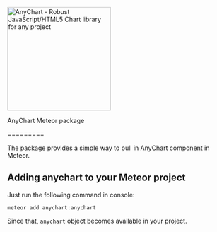 [<img src="https://cdn.anychart.com/images/logo-transparent-segoe.png?2" width="234px" alt="AnyChart - Robust JavaScript/HTML5 Chart library for any project">](http://www.anychart.com)

AnyChart Meteor package

=========

The package provides a simple way to pull in AnyChart component in Meteor.

## Adding anychart to your Meteor project

Just run the following command in console:
```
meteor add anychart:anychart
```

Since that, `anychart` object becomes available in your project.